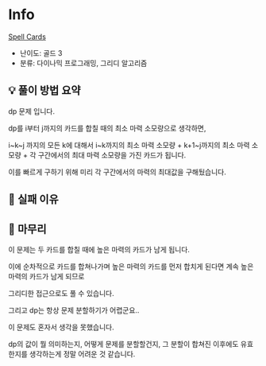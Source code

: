 # Info
[Spell Cards](https://boj.kr/28467)

- 난이도: 골드 3
- 분류: 다이나믹 프로그래밍, 그리디 알고리즘

## 💡 풀이 방법 요약

dp 문제 입니다.

dp를 i부터 j까지의 카드를 합칠 때의 최소 마력 소모량으로 생각하면,

i~k~j 까지의 모든 k에 대해서 i~k까지의 최소 마력 소모량 + k+1~j까지의 최소 마력 소모량 + 각 구간에서의 최대 마력 소모량을 가진 카드가 됩니다.

이를 빠르게 구하기 위해 미리 각 구간에서의 마력의 최대값을 구해뒀습니다.

## 👀 실패 이유

## 🙂 마무리

이 문제는 두 카드를 합칠 때에 높은 마력의 카드가 남게 됩니다.

이에 순차적으로 카드를 합쳐나가며 높은 마력의 카드를 먼저 합치게 된다면 계속 높은 마력의 카드가 남게 되므로

그리디한 접근으로도 풀 수 있습니다.

그리고 dp는 항상 문제 분할하기가 어렵군요..

이 문제도 혼자서 생각을 못했습니다.

dp의 값이 뭘 의미하는지, 어떻게 문제를 분할할건지, 그 분할이 합쳐진 이후에도 유효한지를 생각하는게 정말 어려운 것 같습니다.